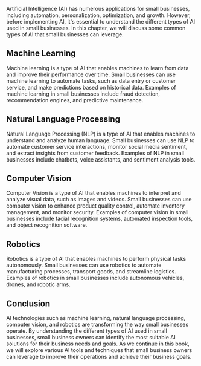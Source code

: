 
Artificial Intelligence (AI) has numerous applications for small businesses, including automation, personalization, optimization, and growth. However, before implementing AI, it's essential to understand the different types of AI used in small businesses. In this chapter, we will discuss some common types of AI that small businesses can leverage.

Machine Learning
----------------

Machine learning is a type of AI that enables machines to learn from data and improve their performance over time. Small businesses can use machine learning to automate tasks, such as data entry or customer service, and make predictions based on historical data. Examples of machine learning in small businesses include fraud detection, recommendation engines, and predictive maintenance.

Natural Language Processing
---------------------------

Natural Language Processing (NLP) is a type of AI that enables machines to understand and analyze human language. Small businesses can use NLP to automate customer service interactions, monitor social media sentiment, and extract insights from customer feedback. Examples of NLP in small businesses include chatbots, voice assistants, and sentiment analysis tools.

Computer Vision
---------------

Computer Vision is a type of AI that enables machines to interpret and analyze visual data, such as images and videos. Small businesses can use computer vision to enhance product quality control, automate inventory management, and monitor security. Examples of computer vision in small businesses include facial recognition systems, automated inspection tools, and object recognition software.

Robotics
--------

Robotics is a type of AI that enables machines to perform physical tasks autonomously. Small businesses can use robotics to automate manufacturing processes, transport goods, and streamline logistics. Examples of robotics in small businesses include autonomous vehicles, drones, and robotic arms.

Conclusion
----------

AI technologies such as machine learning, natural language processing, computer vision, and robotics are transforming the way small businesses operate. By understanding the different types of AI used in small businesses, small business owners can identify the most suitable AI solutions for their business needs and goals. As we continue in this book, we will explore various AI tools and techniques that small business owners can leverage to improve their operations and achieve their business goals.
